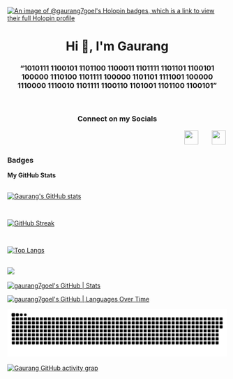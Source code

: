 [![An image of @gaurang7goel's Holopin badges, which is a link to view their full Holopin profile](https://holopin.me/gaurang7goel)](https://holopin.io/@gaurang7goel)


<h1 align="center">Hi 👋, I'm Gaurang</h1>
<h3 align="center">“1010111 1100101 1101100 1100011 1101111 1101101 1100101 100000 1110100 1101111 100000 1101101 1111001 100000 1110000 1110010 1101111 1100110 1101001 1101100 1100101”</h3>
<br>

<h3 align="center">Connect on my Socials </h3>
&nbsp&nbsp&nbsp&nbsp&nbsp&nbsp&nbsp&nbsp&nbsp&nbsp&nbsp&nbsp&nbsp&nbsp&nbsp&nbsp&nbsp&nbsp&nbsp&nbsp&nbsp&nbsp&nbsp&nbsp&nbsp&nbsp&nbsp&nbsp&nbsp&nbsp&nbsp&nbsp&nbsp&nbsp&nbsp&nbsp&nbsp&nbsp&nbsp&nbsp&nbsp&nbsp&nbsp&nbsp&nbsp&nbsp&nbsp&nbsp&nbsp&nbsp&nbsp&nbsp&nbsp&nbsp&nbsp&nbsp&nbsp&nbsp&nbsp&nbsp&nbsp&nbsp&nbsp&nbsp&nbsp&nbsp&nbsp&nbsp&nbsp&nbsp&nbsp&nbsp&nbsp&nbsp&nbsp&nbsp&nbsp&nbsp&nbsp&nbsp&nbsp&nbsp&nbsp&nbsp&nbsp&nbsp&nbsp&nbsp&nbsp&nbsp&nbsp&nbsp&nbsp&nbsp&nbsp&nbsp&nbsp&nbsp&nbsp&nbsp&nbsp&nbsp
<a href="https://www.linkedin.com/in/gaurang7goel/" rel="nofollow"><img src="https://raw.githubusercontent.com/danielcranney/readme-generator/main/public/icons/socials/linkedin.svg" width="32" height="32" style="max-width: 100%;"></a>&nbsp&nbsp&nbsp&nbsp&nbsp&nbsp&nbsp
<a href="https://twitter.com/gaurang7goel" rel="nofollow"><img src="https://raw.githubusercontent.com/danielcranney/readme-generator/main/public/icons/socials/twitter.svg" width="32" height="32" style="max-width: 100%;"></a>

<h3> Badges </h3>
<b>My GitHub Stats</b>
<br>

<br>

[![Gaurang's GitHub stats](https://github-readme-stats.vercel.app/api?username=gaurang7goel&theme=radical&hide_border=true&date_format=M%20j%5B%2C%20Y%5D)](https://github.com/gaurang7goel/github-readme-stats)

<br>

[![GitHub Streak](https://github-readme-streak-stats.herokuapp.com?user=gaurang7goel&theme=radical&hide_border=true&date_format=M%20j%5B%2C%20Y%5D)](https://git.io/streak-stats)

<br>

[![Top Langs](https://github-readme-stats.vercel.app/api/top-langs/?username=gaurang7goel&layout=compact&theme=radical)](https://github.com/anuraghazra/github-readme-stats)
<br><br>

[![](https://visitcount.itsvg.in/api?id=gaurang7goel&icon=4&color=0)](https://visitcount.itsvg.in)

[![gaurang7goel's GitHub | Stats](https://stats.quine.sh/gaurang7goel/github?theme=dark)](https://quine.sh?utm_source=widgets&utm_campaign=gaurang7goel)

[![gaurang7goel's GitHub | Languages Over Time](https://stats.quine.sh/gaurang7goel/languages-over-time?theme=dark)](https://quine.sh?utm_source=widgets&utm_campaign=gaurang7goel)

<p align="center">
   <img src="https://github.com/killshotxd/svgIcons/blob/main/github-contribution-grid-snake.svg" alt="snake">
</p>

[![Gaurang GitHub activity grap](https://github-readme-activity-graph.cyclic.app/graph?username=gaurang7goel&theme=github-compact)](https://github.com/gaurang7goel/github-readme-activity-graph)

